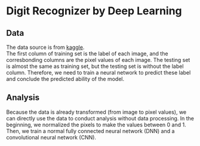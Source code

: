 # Digit Recognizer by Deep Learning

## Data
The data source is from [kaggle](https://www.kaggle.com/c/digit-recognizer).<br>
The first column of training set is the label of each image, and the corresbonding columns are the pixel values of each image. The testing set is almost the same as training set, but the testing set is without the label column. Therefore, we need to train a neural network to predict these label and conclude the predicted ability of the model.

## Analysis
Because the data is already transformed (from image to pixel values), we can directly use the data to conduct analysis without data processing. In the beginning, we normalized the pixels to make the values between 0 and 1. Then, we train a normal fully connected neural network (DNN) and a convolutional neural network (CNN).
